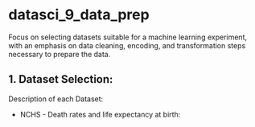 # datasci_9_data_prep
Focus on selecting datasets suitable for a machine learning experiment, with an emphasis on data cleaning, encoding, and transformation steps necessary to prepare the data.

## 1. Dataset Selection:
Description of each Dataset:
 - NCHS - Death rates and life expectancy at birth: 
